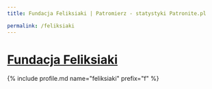 ```yaml
---
title: Fundacja Feliksiaki | Patromierz - statystyki Patronite.pl

permalink: /feliksiaki
---
```


# [Fundacja Feliksiaki](https://patronite.pl/feliksiaki)

{% include profile.md name="feliksiaki" prefix="f" %}
